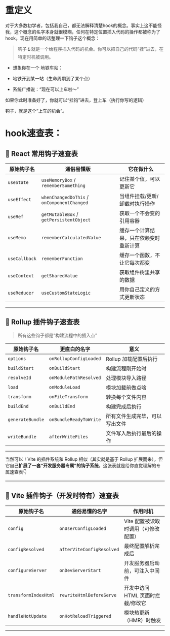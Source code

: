 # 重定义

对于大多数初学者，包括我自己，都无法解释清楚hook的概念。事实上这不能怪我，这个概念的名字本身就很模糊，任何在特定位置插入代码的操作都被称为了hook。现在用简单的话整理一下钩子这个概念：

> 钩子🪝就是一个给程序插入代码的机会。你可以把自己的代码“挂”进去，在特定时机被调用。

- 想象你在一个 地铁车站：

- 地铁开到某一站（生命周期到了某个点）

- 系统广播说：“现在可以上车啦～”

如果你此时准备好了，你就可以“挂钩”进去，登上车（执行你写的逻辑）

钩子，就是这个“上车的机会”。

# hook速查表：

## 🔧 React 常用钩子速查表

| 原始钩子名    | 通俗易懂版                                 | 它在做什么                             |
| ------------- | ------------------------------------------ | -------------------------------------- |
| `useState`    | `useMemoryBox` / `rememberSomething`       | 记住某个值，可以更新它                 |
| `useEffect`   | `whenChangedDoThis` / `onComponentChanged` | 当组件挂载/更新/卸载时执行操作         |
| `useRef`      | `getMutableBox` / `getPersistentObject`    | 获取一个不会变的引用容器               |
| `useMemo`     | `rememberCalculatedValue`                  | 缓存一个计算结果，只在依赖变时重新计算 |
| `useCallback` | `rememberFunction`                         | 缓存一个函数，不让它每次都变           |
| `useContext`  | `getSharedValue`                           | 获取组件树里共享的数据                 |
| `useReducer`  | `useCustomStateLogic`                      | 用你自己定义的方式更新状态             |

---

## 🔩 Rollup 插件钩子速查表

> 所有这些钩子都是“构建流程中的插入点”

| 原始钩子名       | 更直白的名字           | 意义                           |
| ---------------- | ---------------------- | ------------------------------ |
| `options`        | `onRollupConfigLoaded` | Rollup 加载配置后执行          |
| `buildStart`     | `onBuildStart`         | 构建流程刚开始时               |
| `resolveId`      | `onModulePathResolved` | 处理模块导入路径               |
| `load`           | `onModuleLoad`         | 模块加载前做点啥               |
| `transform`      | `onFileTransform`      | 转换每个文件内容               |
| `buildEnd`       | `onBuildEnd`           | 构建完成后执行                 |
| `generateBundle` | `onBundleReadyToWrite` | 所有文件生成完毕，可以写出文件 |
| `writeBundle`    | `afterWriteFiles`      | 文件写入后执行最后的操作       |

---

当然可以！Vite 的插件系统和 Rollup 相似（其实就是基于 Rollup 扩展而来），但它自己**扩展了一套“开发服务器专属”的钩子系统**。这张表就是给你直觉理解的专属速查表👇

---

## 🚀 Vite 插件钩子（开发时特有）速查表

| 原始钩子名           | 通俗易懂的名字            | 作用时机                            |
| -------------------- | ------------------------- | ----------------------------------- |
| `config`             | `onUserConfigLoaded`      | Vite 配置被读取时调用（可修改配置） |
| `configResolved`     | `afterViteConfigResolved` | 最终配置解析完成后                  |
| `configureServer`    | `onDevServerStart`        | 开发服务器启动前，可注入中间件      |
| `transformIndexHtml` | `rewriteHtmlBeforeServe`  | 开发中访问 HTML 页面时拦截/修改它   |
| `handleHotUpdate`    | `onHotReloadTriggered`    | 模块热更新（HMR）时触发             |

---
